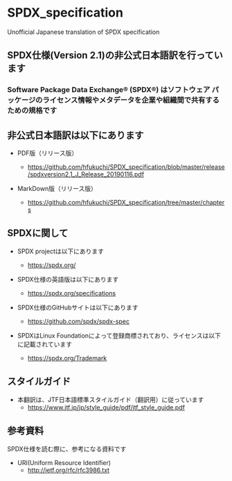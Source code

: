 # SPDX_specification
Unofficial Japanese translation of SPDX specification

## SPDX仕様(Version 2.1)の非公式日本語訳を行っています

### Software Package Data Exchange® (SPDX®) はソフトウェア パッケージのライセンス情報やメタデータを企業や組織間で共有するための規格です

## 非公式日本語訳は以下にあります

* PDF版（リリース版）
  * https://github.com/hfukuchi/SPDX_specification/blob/master/release/spdxversion2.1_J_Release_20190116.pdf
  
* MarkDown版（リリース版）
  * https://github.com/hfukuchi/SPDX_specification/tree/master/chapters


## SPDXに関して

* SPDX projectは以下にあります
  * https://spdx.org/

* SPDX仕様の英語版は以下にあります
  * https://spdx.org/specifications

* SPDX仕様のGitHubサイトは以下にあります
  * https://github.com/spdx/spdx-spec

* SPDXはLinux Foundationによって登録商標されており、ライセンスは以下に記載されています
  * https://spdx.org/Trademark

## スタイルガイド
* 本翻訳は、JTF日本語標準スタイルガイド（翻訳用）に従っています
  * https://www.jtf.jp/jp/style_guide/pdf/jtf_style_guide.pdf

## 参考資料
SPDX仕様を読む際に、参考になる資料です
* URI(Uniform Resource Identifier)
  * http://ietf.org/rfc/rfc3986.txt

